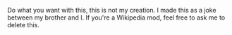 Do what you want with this, this is not my creation. I made this as a joke between my brother and I. If you're a Wikipedia mod, feel free to ask me to delete this.
